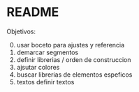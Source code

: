# README
Objetivos:

0. usar boceto para ajustes y referencia
1. demarcar segmentos
2. definir librerias / orden de construccion
3. ajsutar colores
4. buscar librerias de elementos espeficos
5. textos definir textos